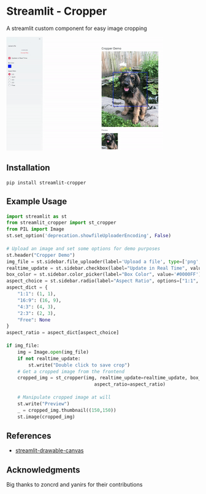 # Streamlit - Cropper

A streamlit custom component for easy image cropping

![](./img/demo.gif)

## Installation

```shell script
pip install streamlit-cropper
```

## Example Usage

```python
import streamlit as st
from streamlit_cropper import st_cropper
from PIL import Image
st.set_option('deprecation.showfileUploaderEncoding', False)

# Upload an image and set some options for demo purposes
st.header("Cropper Demo")
img_file = st.sidebar.file_uploader(label='Upload a file', type=['png', 'jpg'])
realtime_update = st.sidebar.checkbox(label="Update in Real Time", value=True)
box_color = st.sidebar.color_picker(label="Box Color", value='#0000FF')
aspect_choice = st.sidebar.radio(label="Aspect Ratio", options=["1:1", "16:9", "4:3", "2:3", "Free"])
aspect_dict = {
    "1:1": (1, 1),
    "16:9": (16, 9),
    "4:3": (4, 3),
    "2:3": (2, 3),
    "Free": None
}
aspect_ratio = aspect_dict[aspect_choice]

if img_file:
    img = Image.open(img_file)
    if not realtime_update:
        st.write("Double click to save crop")
    # Get a cropped image from the frontend
    cropped_img = st_cropper(img, realtime_update=realtime_update, box_color=box_color,
                                aspect_ratio=aspect_ratio)
    
    # Manipulate cropped image at will
    st.write("Preview")
    _ = cropped_img.thumbnail((150,150))
    st.image(cropped_img)
```

## References

- [streamlit-drawable-canvas](https://github.com/andfanilo/streamlit-drawable-canvas)

## Acknowledgments

Big thanks to zoncrd and yanirs for their contributions